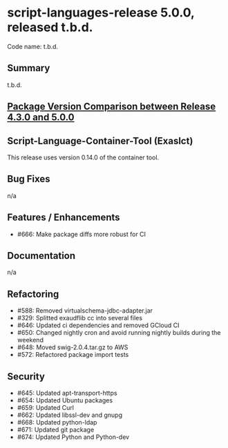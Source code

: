 # script-languages-release 5.0.0, released t.b.d.

Code name: t.b.d.

## Summary

t.b.d.

## [Package Version Comparison between Release 4.3.0 and 5.0.0](package_diffs/5.0.0/README.md)
  
## Script-Language-Container-Tool (Exaslct)

This release uses version 0.14.0 of the container tool.

## Bug Fixes

 n/a

## Features / Enhancements

 - #666: Make package diffs more robust for CI

## Documentation

 n/a

## Refactoring

 - #588: Removed virtualschema-jdbc-adapter.jar
 - #329: Splitted exaudflib cc into several files
 - #646: Updated ci dependencies and removed GCloud CI
 - #650: Changed nightly cron and avoid running nightly builds during the weekend
 - #648: Moved swig-2.0.4.tar.gz to AWS
 - #572: Refactored package import tests

## Security

 - #645: Updated apt-transport-https
 - #654: Updated Ubuntu packages
 - #659: Updated Curl
 - #662: Updated libssl-dev and gnupg
 - #668: Updated python-ldap
 - #671: Updated git package
 - #674: Updated Python and Python-dev
